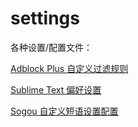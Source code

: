 # settings

各种设置/配置文件：

[Adblock Plus 自定义过滤规则](Adblock-Plus.ini)

[Sublime Text 偏好设置](Preferences.sublime-settings)

[Sogou 自定义短语设置配置](PhraseEdit.txt)
